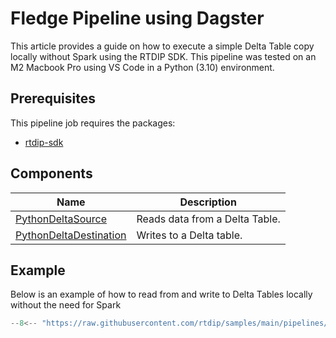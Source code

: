 # Fledge Pipeline using Dagster

This article provides a guide on how to execute a simple Delta Table copy locally without Spark using the RTDIP SDK. This pipeline was tested on an M2 Macbook Pro using VS Code in a Python (3.10) environment.

## Prerequisites
This pipeline job requires the packages:

* [rtdip-sdk](../../../../getting-started/installation.md#installing-the-rtdip-sdk)


## Components
|Name|Description|
|---------------------------|----------------------|
|[PythonDeltaSource](../../../code-reference/pipelines/sources/python/delta.md)|Reads data from a Delta Table.|
|[PythonDeltaDestination](../../../code-reference/pipelines/destinations/python/delta.md)|Writes to a Delta table.|

## Example
Below is an example of how to read from and write to Delta Tables locally without the need for Spark

```python
--8<-- "https://raw.githubusercontent.com/rtdip/samples/main/pipelines/deploy/Python-Delta-to-Delta/pipeline.py"
```